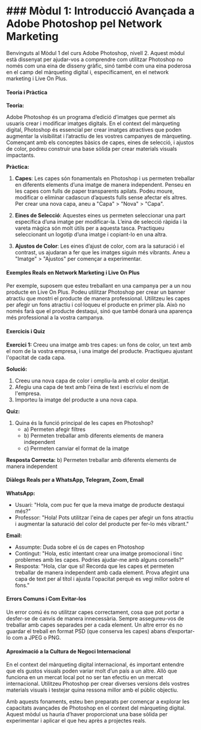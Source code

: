 # ### Mòdul 1: Introducció Avançada a Adobe Photoshop pel Network Marketing

Benvinguts al Mòdul 1 del curs Adobe Photoshop, nivell 2. Aquest mòdul està dissenyat per ajudar-vos a comprendre com utilitzar Photoshop no només com una eina de disseny gràfic, sinó també com una eina poderosa en el camp del màrqueting digital i, específicament, en el network marketing i Live On Plus.

#### Teoria i Pràctica

**Teoria:**

Adobe Photoshop és un programa d’edició d’imatges que permet als usuaris crear i modificar imatges digitals. En el context del màrqueting digital, Photoshop és essencial per crear imatges atractives que poden augmentar la visibilitat i l’atractiu de les vostres campanyes de màrqueting. Començant amb els conceptes bàsics de capes, eines de selecció, i ajustos de color, podreu construir una base sòlida per crear materials visuals impactants.

**Pràctica:**

1. **Capes**: Les capes són fonamentals en Photoshop i us permeten treballar en diferents elements d’una imatge de manera independent. Penseu en les capes com fulls de paper transparents apilats. Podeu moure, modificar o eliminar cadascun d’aquests fulls sense afectar els altres. Per crear una nova capa, aneu a "Capa" > "Nova" > "Capa".

2. **Eines de Selecció**: Aquestes eines us permeten seleccionar una part específica d’una imatge per modificar-la. L’eina de selecció ràpida i la vareta màgica són molt útils per a aquesta tasca. Practiqueu seleccionant un logotip d’una imatge i copiant-lo en una altra.

3. **Ajustos de Color**: Les eines d’ajust de color, com ara la saturació i el contrast, us ajudaran a fer que les imatges siguin més vibrants. Aneu a "Imatge" > "Ajustos" per començar a experimentar.

#### Exemples Reals en Network Marketing i Live On Plus

Per exemple, suposem que esteu treballant en una campanya per a un nou producte en Live On Plus. Podeu utilitzar Photoshop per crear un banner atractiu que mostri el producte de manera professional. Utilitzeu les capes per afegir un fons atractiu i col·loqueu el producte en primer pla. Això no només farà que el producte destaqui, sinó que també donarà una aparença més professional a la vostra campanya.

#### Exercicis i Quiz

**Exercici 1:** Creeu una imatge amb tres capes: un fons de color, un text amb el nom de la vostra empresa, i una imatge del producte. Practiqueu ajustant l'opacitat de cada capa.

**Solució:**
1. Creeu una nova capa de color i ompliu-la amb el color desitjat.
2. Afegiu una capa de text amb l'eina de text i escriviu el nom de l'empresa.
3. Importeu la imatge del producte a una nova capa.

**Quiz:**
1. Quina és la funció principal de les capes en Photoshop?
   - a) Permeten afegir filtres
   - b) Permeten treballar amb diferents elements de manera independent
   - c) Permeten canviar el format de la imatge

**Resposta Correcta:** b) Permeten treballar amb diferents elements de manera independent

#### Diàlegs Reals per a WhatsApp, Telegram, Zoom, Email

**WhatsApp:**
- Usuari: "Hola, com puc fer que la meva imatge de producte destaqui més?"
- Professor: "Hola! Pots utilitzar l'eina de capes per afegir un fons atractiu i augmentar la saturació del color del producte per fer-lo més vibrant."

**Email:**
- Assumpte: Duda sobre el ús de capes en Photoshop
- Contingut: "Hola, estic intentant crear una imatge promocional i tinc problemes amb les capes. Podries ajudar-me amb alguns consells?"
- Resposta: "Hola, clar que sí! Recorda que les capes et permeten treballar de manera independent amb cada element. Prova afegint una capa de text per al títol i ajusta l'opacitat perquè es vegi millor sobre el fons."

#### Errors Comuns i Com Evitar-los

Un error comú és no utilitzar capes correctament, cosa que pot portar a desfer-se de canvis de manera innecessària. Sempre assegureu-vos de treballar amb capes separades per a cada element. Un altre error és no guardar el treball en format PSD (que conserva les capes) abans d’exportar-lo com a JPEG o PNG.

#### Aproximació a la Cultura de Negoci Internacional

En el context del màrqueting digital internacional, és important entendre que els gustos visuals poden variar molt d’un país a un altre. Allò que funciona en un mercat local pot no ser tan efectiu en un mercat internacional. Utilitzeu Photoshop per crear diverses versions dels vostres materials visuals i testejar quina ressona millor amb el públic objectiu.

Amb aquests fonaments, esteu ben preparats per començar a explorar les capacitats avançades de Photoshop en el context del màrqueting digital. Aquest mòdul us hauria d’haver proporcionat una base sòlida per experimentar i aplicar el que heu après a projectes reals.